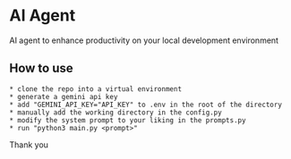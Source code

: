 # AI Agent

AI agent to enhance productivity on your local development environment

## How to use

```
* clone the repo into a virtual environment
* generate a gemini api key
* add "GEMINI_API_KEY="API_KEY" to .env in the root of the directory
* manually add the working directory in the config.py
* modify the system prompt to your liking in the prompts.py
* run "python3 main.py <prompt>"

```

Thank you
